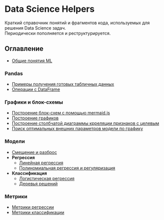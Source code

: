 # Data Science Helpers

Краткий справочник понятий и фрагментов кода, используемых для решения Data Science задач.\
Периодически пополняется и реструктурируется.

[comment]: <> (> Для корректной работы ссылок оглавления и навигации лучше смотреть репо здесь)
[comment]: <> (> https://nbviewer.org/github/experiment0/data_science_helpers/blob/master/index.ipynb?flush_cache=true)

## Оглавление

- [Общие понятия ML](./articles/general_concepts.ipynb)

### Pandas
- [Примеры получения готовых табличных данных](./articles/data_examples.ipynb)
- [Операции с DataFrame](./articles/create_dataframe.ipynb)

### Графики и блок-схемы
- [Построение блок-схем с помощью mermaid.js](./articles/mermaid_intro.md)
- [Построение графиков](./articles/building_graphs.ipynb)
- [Построение столбчатой диаграммы крреляции признаков с целевым](./articles/corr_bar_with_target.ipynb)
- [Поиск оптимальных внешних параметров модели по графику](./articles/hyperparameter_plot.ipynb)

### Модели
- [Смещение и разброс](./articles/bias_and_variance.ipynb)
- **Регрессия**
    - [Линейная регрессия](./articles/linear_regression.ipynb)
    - [Полиномиальная регрессия и регуляризация](./articles/polynomial_regression.ipynb)
- **Классификация**
    - [Логистическая регрессия](./articles/logistic_regression.ipynb)
    - [Деревья решений](./articles/decision_trees.ipynb)

### Метрики
- [Метрики регрессии](./articles/regression_metrics.ipynb)
- [Метрики классификации](./articles/classification_metrics.ipynb)
